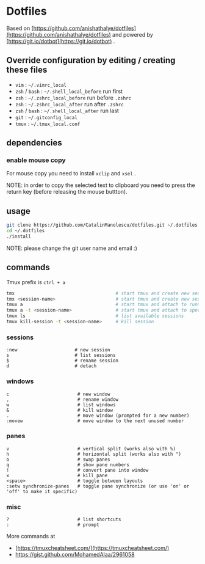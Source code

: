 # Dotfiles

Based on [https://github.com/anishathalye/dotfiles](https://github.com/anishathalye/dotfiles) and powered by [https://git.io/dotbot](https://git.io/dotbot) .

## Override configuration by editing / creating these files

- `vim` : `~/.vimrc_local`
- `zsh` / `bash` : `~/.shell_local_before` run first
- `zsh` : `~/.zshrc_local_before` run before `.zshrc`
- `zsh` : `~/.zshrc_local_after` run after `.zshrc`
- `zsh` / `bash` : `~/.shell_local_after` run last
- `git` : `~/.gitconfig_local`
- `tmux` : `~/.tmux_local.conf`

## dependencies

### enable mouse copy

For mouse copy you need to install `xclip` and `xsel` .

NOTE: in order to copy the selected text to clipboard you need to press the return key (before releasing the mouse buttton).

## usage

```bash
git clone https://github.com/CatalinManolescu/dotfiles.git ~/.dotfiles
cd ~/.dotfiles
./install
```

NOTE: please change the git user name and email :)

## commands

Tmux prefix is `ctrl + a`

```bash
tmx                                     # start tmux and create new session
tmx <session-name>                      # start tmux and create new session and link to specified session  
tmux a                                  # start tmux and attach to running session
tmux a -t <session-name>                # start tmux and attach to specified session
tmux ls                                 # list available sessions
tmux kill-session -t <session-name>     # kill session
```

### sessions

```text
:new                     # new session
s                        # list sessions
$                        # rename session
d                        # detach
```

### windows

```text
c                         # new window
,                         # rename window
w                         # list windows
&                         # kill window
.                         # move window (prompted for a new number)
:movew                    # move window to the next unused number
```

### panes

```text
v                         # vertical split (works also with %)
h                         # horizontal split (works also with ")
o                         # swap panes
q                         # show pane numbers
!                         # convert pane into window
x                         # kill pane
<space>                   # toggle between layouts
:setw synchronize-panes   # toggle pane synchronize (or use 'on' or 'off' to make it specific)  
```

### misc

```text
?                         # list shortcuts
:                         # prompt
```

More commands at 

- [https://tmuxcheatsheet.com/](https://tmuxcheatsheet.com/)
- <https://gist.github.com/MohamedAlaa/2961058>